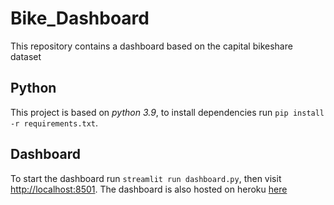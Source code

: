 # Bike_Dashboard

This repository contains a dashboard based on the capital bikeshare dataset

## Python

This project is based on _python 3.9_, to install dependencies run <code>pip install -r requirements.txt</code>.

## Dashboard

To start the dashboard run <code>streamlit run dashboard.py</code>, then visit <a href="http//localhost:8501">http://localhost:8501</a>.
The dashboard is also hosted on heroku <a href="https://capital-bike.herokuapp.com/">here</a>
